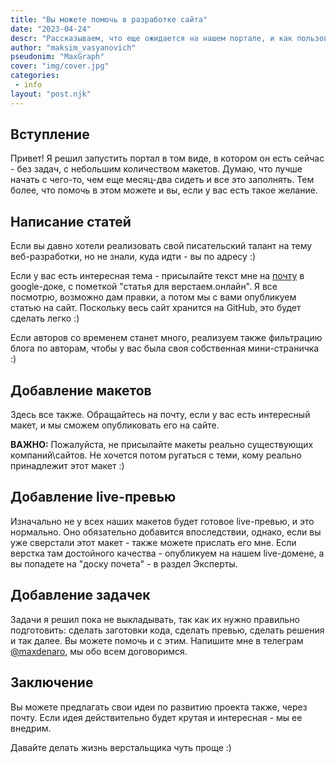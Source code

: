```yaml
---
title: "Вы можете помочь в разработке сайта"
date: "2023-04-24"
descr: "Рассказываем, что еще ожидается на нашем портале, и как пользователи проекта могут помочь в его развитии"
author: "maksim_vasyanovich"
pseudonim: "MaxGraph"
cover: "img/cover.jpg"
categories:
 - info
layout: "post.njk"
---
```


<h2 id="one">Вступление</h2>

Привет! Я решил запустить портал в том виде, в котором он есть сейчас - без задач, с небольшим количеством макетов. Думаю, что лучше начать с чего-то, чем еще месяц-два сидеть и все это заполнять. Тем более, что помочь в этом можете и вы, если у вас есть такое желание.

<h2 id="two">Написание статей</h2>

Если вы давно хотели реализовать свой писательский талант на тему веб-разработки, но не знали, куда идти - вы по адресу :)

Если у вас есть интересная тема - присылайте текст мне на <a href="mailto:maxgraph23@gmail.com">почту</a> в google-доке, с пометкой "статья для верстаем.онлайн". Я все посмотрю, возможно дам правки, а потом мы с вами опубликуем статью на сайт. Поскольку весь сайт хранится на GitHub, это будет сделать легко :)

Если авторов со временем станет много, реализуем также фильтрацию блога по авторам, чтобы у вас была своя собственная мини-страничка :)

<h2 id="three">Добавление макетов</h2>

Здесь все также. Обращайтесь на почту, если у вас есть интересный макет, и мы сможем опубликовать его на сайте.

__ВАЖНО:__ Пожалуйста, не присылайте макеты реально существующих компаний\сайтов. Не хочется потом ругаться с теми, кому реально принадлежит этот макет :)

<h2 id="four">Добавление live-превью</h2>

Изначально не у всех наших макетов будет готовое live-превью, и это нормально. Оно обязательно добавится впоследствии, однако, если вы уже сверстали этот макет - также можете прислать его мне. Если верстка там достойного качества - опубликуем на нашем live-домене, а вы попадете на "доску почета" - в раздел Эксперты.

<h2 id="five">Добавление задачек</h2>

Задачи я решил пока не выкладывать, так как их нужно правильно подготовить: сделать заготовки кода, сделать превью, сделать решения и так далее. Вы можете помочь и с этим. Напишите мне в телеграм <a href="https://t.me/maxdenaro">@maxdenaro</a>, мы обо всем договоримся.

<h2 id="six">Заключение</h2>

Вы можете предлагать свои идеи по развитию проекта также, через почту. Если идея действительно будет крутая и интересная - мы ее внедрим.

Давайте делать жизнь верстальщика чуть проще :)
